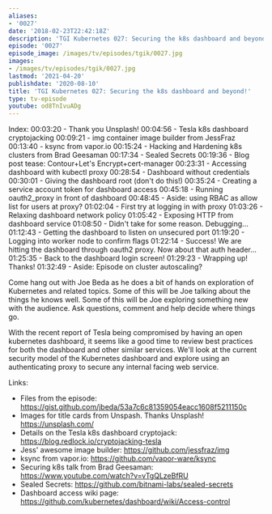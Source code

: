 ```yaml
---
aliases:
- '0027'
date: '2018-02-23T22:42:18Z'
description: 'TGI Kubernetes 027: Securing the k8s dashboard and beyond!'
episode: '0027'
episode_image: /images/tv/episodes/tgik/0027.jpg
images:
- /images/tv/episodes/tgik/0027.jpg
lastmod: '2021-04-20'
publishdate: '2020-08-10'
title: 'TGI Kubernetes 027: Securing the k8s dashboard and beyond!'
type: tv-episode
youtube: od8TnIvuADg
---
```


Index:
00:03:20 - Thank you Unsplash!
00:04:56 - Tesla k8s dashboard cryptojacking
00:09:21 - img container image builder from JessFraz
00:13:40 - ksync from vapor.io
00:15:24 - Hacking and Hardening k8s clusters from Brad Geesaman
00:17:34 - Sealed Secrets
00:19:36 - Blog post tease: Contour&#43;Let&#39;s Encrypt&#43;cert-manager
00:23:31 - Accessing dashboard with kubectl proxy
00:28:54 - Dashboard without credentials
00:30:01 - Giving the dashboard root (don&#39;t do this!)
00:35:24 - Creating a service account token for dashboard access
00:45:18 - Running oauth2_proxy in front of dashboard
00:48:45 - Aside: using RBAC as allow list for users at proxy?
01:02:04 - First try at logging in with proxy
01:03:26 - Relaxing dashboard network policy
01:05:42 - Exposing HTTP from dashboard service
01:08:50 - Didn&#39;t take for some reason. Debugging...
01:12:43 - Getting the dashboard to listen on unsecured port
01:19:20 - Logging into worker node to confirm flags
01:22:14 - Success! We are hitting the dashboard through oauth2 proxy. Now about that auth header...
01:25:35 - Back to the dashboard login screen!
01:29:23 - Wrapping up! Thanks!
01:32:49 - Aside: Episode on cluster autoscaling?

Come hang out with Joe Beda as he does a bit of hands on exploration of Kubernetes and related topics. Some of this will be Joe talking about the things he knows well. Some of this will be Joe exploring something new with the audience. Ask questions, comment and help decide where things go.

With the recent report of Tesla being compromised by having an open kubernetes dashboard, it seems like a good time to review best practices for both the dashboard and other similar services. We&#39;ll look at the current security model of the Kubernetes dashboard and explore using an authenticating proxy to secure any internal facing web service.

Links:
* Files from the episode: https://gist.github.com/jbeda/53a7c6c81359054eacc1608f5211150c
* Images for title cards from Unspash. Thanks Unsplash! https://unsplash.com/
* Details on the Tesla k8s dashboard cryptojack: https://blog.redlock.io/cryptojacking-tesla
* Jess&#39; awesome image builder: https://github.com/jessfraz/img
* ksync from vapor.io: https://github.com/vapor-ware/ksync
* Securing k8s talk from Brad Geesaman: https://www.youtube.com/watch?v=vTgQLzeBfRU
* Sealed Secrets: https://github.com/bitnami-labs/sealed-secrets
* Dashboard access wiki page: https://github.com/kubernetes/dashboard/wiki/Access-control